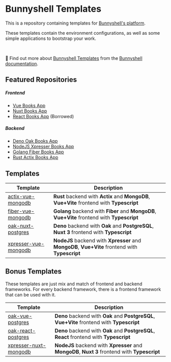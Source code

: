 # Bunnyshell Templates

This is a repository containing templates for [Bunnyshell's platform](https://www.bunnyshell.com/).

These templates contain the environment configurations, as well as some simple applications to bootstrap your work.

&nbsp;

📖 Find out more about [Bunnyshell Templates](https://documentation.bunnyshell.com/docs/templates-what-are-templates)
from the [Bunnyshell documentation](https://documentation.bunnyshell.com/).

## Featured Repositories

##### Frontend

- [Vue Books App](https://github.com/trapcodeio/vue-books-app)
- [Nuxt Books App](https://github.com/trapcodeio/nuxt-books-app)
- [React Books App](https://github.com/bunnyshell/templates/tree/main/components/react-books-app) (Borrowed)

##### Backend

- [Deno Oak Books App](https://github.com/trapcodeio/deno-oak-books-app)
- [NodeJS Xpresser Books App](https://github.com/trapcodeio/xpresser-books-app)
- [Golang Fiber Books App](https://github.com/trapcodeio/golang-fiber-books-app)
- [Rust Actix Books App](https://github.com/trapcodeio/rust-actix-books-app)

## Templates

| Template                                                                     | Description                                                                                     |
|------------------------------------------------------------------------------|-------------------------------------------------------------------------------------------------|
| [actix-vue-mongodb](./.bunnyshell/templates/actix-vue-mongo/README.md)       | **Rust** backend with **Actix** and **MongoDB**, **Vue+Vite** frontend with **Typescript**      |
| [fiber-vue-mongodb](./.bunnyshell/templates/fiber-vue-mongo/README.md)       | **Golang** backend with **Fiber** and **MongoDB**, **Vue+Vite** frontend with **Typescript**    |
| [oak-nuxt-postgres](./.bunnyshell/templates/oak-nuxt-postgres/README.md)     | **Deno** backend with **Oak** and **PostgreSQL**, **Nuxt 3** frontend with **Typescript**       |
| [xpresser-vue-mongodb](./.bunnyshell/templates/xpresser-vue-mongo/README.md) | **NodeJS** backend with **Xpresser** and **MongoDB**, **Vue+Vite** frontend with **Typescript** |

## Bonus Templates

These templates are just mix and match of frontend and backend frameworks.
For every backend framework, there is a frontend framework that can be used with it.

| Template                                                                       | Description                                                                                   |
|--------------------------------------------------------------------------------|-----------------------------------------------------------------------------------------------|
| [oak-vue-postgres](./.bunnyshell/templates/oak-vue-postgres/README.md)         | **Deno** backend with **Oak** and **PostgreSQL**, **Vue+Vite** frontend with **Typescript**   |
| [oak-react-postgres](./.bunnyshell/templates/oak-react-postgres/README.md)     | **Deno** backend with **Oak** and **PostgreSQL**, **React** frontend with **Typescript**      |
| [xpresser-nuxt-mongodb](./.bunnyshell/templates/xpresser-nuxt-mongo/README.md) | **NodeJS** backend with **Xpresser** and **MongoDB**, **Nuxt 3** frontend with **Typescript** |